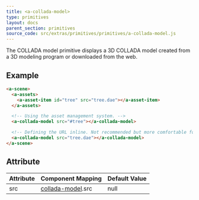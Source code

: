 ```yaml
---
title: <a-collada-model>
type: primitives
layout: docs
parent_section: primitives
source_code: src/extras/primitives/primitives/a-collada-model.js
---
```


The COLLADA model primitive displays a 3D COLLADA model created from a 3D
modeling program or downloaded from the web.

## Example

```html
<a-scene>
  <a-assets>
    <a-asset-item id="tree" src="tree.dae"></a-asset-item>
  </a-assets>

  <!-- Using the asset management system. -->
  <a-collada-model src="#tree"></a-collada-model>

  <!-- Defining the URL inline. Not recommended but more comfortable for web developers. -->
  <a-collada-model src="tree.dae"></a-collada-model>
</a-scene>
```

## Attribute

[collada]: ../components/collada-model.md

| Attribute | Component Mapping            | Default Value |
|-----------|------------------------------|---------------|
| src       | [collada-model][collada].src | null          |
